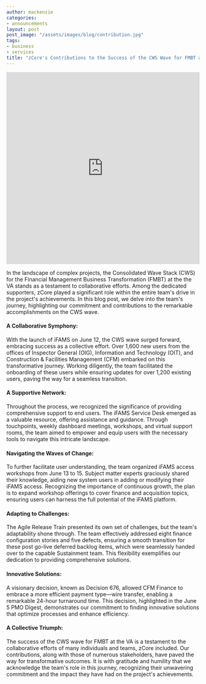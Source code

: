 ```yaml
---
author: mackenzie
categories:
- announcements
layout: post
post_image: "/assets/images/blog/contribution.jpg"
tags:
- business
- services
title: "zCore's Contributions to the Success of the CWS Wave for FMBT at FSC at VA"
---
```


<iframe width='100%' height=500 src='https://www.c-span.org/video/standalone/?c5076114/user-clip-fmbt-cws-wave-clip' allowfullscreen='allowfullscreen' frameborder=0></iframe>

In the landscape of complex projects, the Consolidated Wave Stack (CWS) for the Financial Management Business Transformation (FMBT) at the the VA stands as a testament to collaborative efforts. Among the dedicated supporters, zCore played a significant role within the entire team's drive in the project's achievements. In this blog post, we delve into the team's journey, highlighting our commitment and contributions to the remarkable accomplishments on the CWS wave.

#### A Collaborative Symphony:
With the launch of iFAMS on June 12, the CWS wave surged forward, embracing success as a collective effort. Over 1,600 new users from the offices of Inspector General (OIG), Information and Technology (OIT), and Construction & Facilities Management (CFM) embarked on this transformative journey. Working diligently, the team facilitated the onboarding of these users while ensuring updates for over 1,200 existing users, paving the way for a seamless transition.

#### A Supportive Network:
Throughout the process, we recognized the significance of providing comprehensive support to end users. The iFAMS Service Desk emerged as a valuable resource, offering assistance and guidance. Through touchpoints, weekly dashboard meetings, workshops, and virtual support rooms, the team aimed to empower and equip users with the necessary tools to navigate this intricate landscape.

#### Navigating the Waves of Change:
To further facilitate user understanding, the team organized iFAMS access workshops from June 13 to 15. Subject matter experts graciously shared their knowledge, aiding new system users in adding or modifying their iFAMS access. Recognizing the importance of continuous growth, the plan is to expand workshop offerings to cover finance and acquisition topics, ensuring users can harness the full potential of the iFAMS platform.

#### Adapting to Challenges:
The Agile Release Train presented its own set of challenges, but the team's adaptability shone through. The team effectively addressed eight finance configuration stories and five defects, ensuring a smooth transition for these post go-live deferred backlog items, which were seamlessly handed over to the capable Sustainment team. This flexibility exemplifies our dedication to providing comprehensive solutions.

#### Innovative Solutions:
A visionary decision, known as Decision 676, allowed CFM Finance to embrace a more efficient payment type—wire transfer, enabling a remarkable 24-hour turnaround time. This decision, highlighted in the June 5 PMO Digest, demonstrates our commitment to finding innovative solutions that optimize processes and enhance efficiency.

#### A Collective Triumph:
The success of the CWS wave for FMBT at the VA is a testament to the collaborative efforts of many individuals and teams, zCore included. Our contributions, along with those of numerous stakeholders, have paved the way for transformative outcomes. It is with gratitude and humility that we acknowledge the team's role in this journey, recognizing their unwavering commitment and the impact they have had on the project's achievements.
